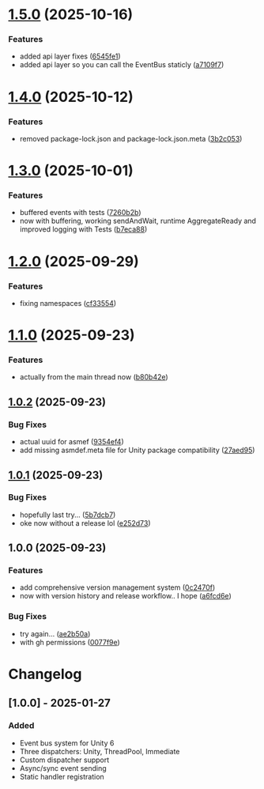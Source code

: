 # [1.5.0](https://github.com/dvos-tools/eventbus/compare/v1.4.0...v1.5.0) (2025-10-16)


### Features

* added api layer fixes ([6545fe1](https://github.com/dvos-tools/eventbus/commit/6545fe1ba99a63c10f3de20d1e36d56a0b1faf29))
* added api layer so you can call the EventBus staticly ([a7109f7](https://github.com/dvos-tools/eventbus/commit/a7109f7172af72e48ec14ddb7933b2c5c78746a4))

# [1.4.0](https://github.com/dvos-tools/eventbus/compare/v1.3.0...v1.4.0) (2025-10-12)


### Features

* removed package-lock.json and package-lock.json.meta ([3b2c053](https://github.com/dvos-tools/eventbus/commit/3b2c05379689d57a7fd73d2f91dcff579b9be7cb))

# [1.3.0](https://github.com/dvos-tools/eventbus/compare/v1.2.0...v1.3.0) (2025-10-01)


### Features

* buffered events with tests ([7260b2b](https://github.com/dvos-tools/eventbus/commit/7260b2b2d1ac9f7c0379ea9af02cc2155cdc649f))
* now with buffering, working sendAndWait, runtime AggregateReady and improved logging with Tests ([b7eca88](https://github.com/dvos-tools/eventbus/commit/b7eca88f0a73a43be3ebf0229d32104d2a1d2c7a))

# [1.2.0](https://github.com/dvos-tools/eventbus/compare/v1.1.0...v1.2.0) (2025-09-29)


### Features

* fixing namespaces ([cf33554](https://github.com/dvos-tools/eventbus/commit/cf335540a9651ff2af5edeec266055b5ecb679ba))

# [1.1.0](https://github.com/dvos-tools/eventbus/compare/v1.0.2...v1.1.0) (2025-09-23)


### Features

* actually from the main thread now ([b80b42e](https://github.com/dvos-tools/eventbus/commit/b80b42ec8f7b0ab7d8ae314e5629abbba6a7e976))

## [1.0.2](https://github.com/dvos-tools/eventbus/compare/v1.0.1...v1.0.2) (2025-09-23)


### Bug Fixes

* actual uuid for asmef ([9354ef4](https://github.com/dvos-tools/eventbus/commit/9354ef4ac70be79fb8ca32508ad1c113d8b56acb))
* add missing asmdef.meta file for Unity package compatibility ([27aed95](https://github.com/dvos-tools/eventbus/commit/27aed95e73170501d390ec78f9da7d7d095da126))

## [1.0.1](https://github.com/dvos-tools/eventbus/compare/v1.0.0...v1.0.1) (2025-09-23)


### Bug Fixes

* hopefully last try... ([5b7dcb7](https://github.com/dvos-tools/eventbus/commit/5b7dcb7af87b950c7e35088364709f05dec109c7))
* oke now without a release lol ([e252d73](https://github.com/dvos-tools/eventbus/commit/e252d7390db114898ffb5004b2d0320aa4f01cd0))

## 1.0.0 (2025-09-23)


### Features

* add comprehensive version management system ([0c2470f](https://github.com/dvos-tools/eventbus/commit/0c2470fcc86b83ee495627ace3b1d9f43d6d98fa))
* now with version history and release workflow.. I hope ([a6fcd6e](https://github.com/dvos-tools/eventbus/commit/a6fcd6e7574fe5131c80374fabc1d737632f004a))


### Bug Fixes

* try again... ([ae2b50a](https://github.com/dvos-tools/eventbus/commit/ae2b50a0d79254b634aded54e8db326efc6b6584))
* with gh permissions ([0077f9e](https://github.com/dvos-tools/eventbus/commit/0077f9ef72853b280618fe2696be06e4a807ab9f))

# Changelog

## [1.0.0] - 2025-01-27

### Added
- Event bus system for Unity 6
- Three dispatchers: Unity, ThreadPool, Immediate
- Custom dispatcher support
- Async/sync event sending
- Static handler registration
